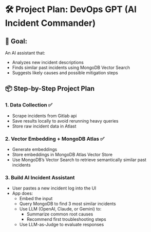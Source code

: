 # 🛠️ Project Plan: DevOps GPT (AI Incident Commander)

## 🔹 Goal:

An AI assistant that:

- Analyzes new incident descriptions
- Finds similar past incidents using MongoDB Vector Search
- Suggests likely causes and possible mitigation steps

## 📦 Step-by-Step Project Plan

### 1. Data Collection ✅ 

- Scrape incidents from Gitlab api 
- Save results locally to avoid rerunning heavy queries
- Store raw incident data in Atlast

### 2. Vector Embedding + MongoDB Atlas ✅ 

- Generate embeddings  
- Store embeddings in MongoDB Atlas Vector Store 
- Use MongoDB’s Vector Search to retrieve semantically similar past incidents

### 3. Build AI Incident Assistant

- User pastes a new incident log into the UI
- App does:
    - Embed the input
    - Query MongoDB to find 3 most similar incidents
    - Use LLM (OpenAI, Claude, or Gemini) to:
        - Summarize common root causes
        - Recommend first troubleshooting steps
    - Use LLM-as-Judge to evaluate responses
